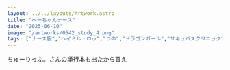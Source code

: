 ```yaml
---
layout: ../../layouts/Artwork.astro
title: "へーちゃんナース"
date: "2025-06-10"
image: "/artworks/0542_study_4.png"
tags: ["ナース服","ヘイミル・ロゥ","つの","ドラゴンガール","サキュバスクリニック"]
---
```


ちゅーりっふ。さんの単行本も出たから買え